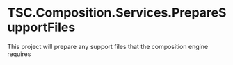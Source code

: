 # TSC.Composition.Services.PrepareSupportFiles
This project will prepare any support files that the composition engine requires
